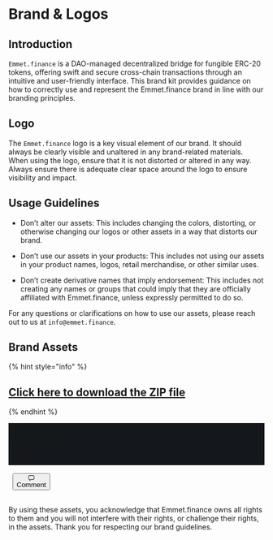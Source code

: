 # Brand & Logos

## Introduction
`Emmet.finance` is a DAO-managed decentralized bridge for fungible ERC-20 tokens, offering swift and secure cross-chain transactions through an intuitive and user-friendly interface. This brand kit provides guidance on how to correctly use and represent the Emmet.finance brand in line with our branding principles.

## Logo
The `Emmet.finance` logo is a key visual element of our brand. It should always be clearly visible and unaltered in any brand-related materials. When using the logo, ensure that it is not distorted or altered in any way. Always ensure there is adequate clear space around the logo to ensure visibility and impact.

## Usage Guidelines

- Don’t alter our assets: This includes changing the colors, distorting, or otherwise changing our logos or other assets in a way that distorts our brand.

- Don’t use our assets in your products: This includes not using our assets in your product names, logos, retail merchandise, or other similar uses.

- Don’t create derivative names that imply endorsement: This includes not creating any names or groups that could imply that they are officially affiliated with Emmet.finance, unless expressly permitted to do so.

For any questions or clarifications on how to use our assets, please reach out to us at `info@emmet.finance`.

## Brand Assets

{% hint style="info" %}

## [Click here to download the ZIP file](https://github.com/Emmet-Finance/Emmet.Docs/blob/main/docs/assets/Emmet-assets.zip?raw=true)

{% endhint %}

<div data-virtualparent="true" style=""><div data-slate-void="true" data-key="uzXpYm200Kaa"><div><div class="page-block-swagger:ml-0 relative mx-auto w-full max-w-[--block-wrapper-max-width]"><div class="css-175oi2r"><div data-key="uzXpYm200Kaa" class="relative flex flex-col py-4 pt-4 pb-4"><div data-block-content="uzXpYm200Kaa" class="relative flex-1"><div data-rnwi-u529wo-aq1qub-c1zw6o-1k4bu33-1cut0bx-na6qhi--hover="true" data-rnwi--14t0qw--focus="true" data-rnwi-handle="BaseCard" tabindex="0" class="css-175oi2r r-lrvibr r-1loqt21 r-1otgn73 r-m2nopt r-z2wwpe r-rs99b7 r-1udh08x r-1clhhh9 r-18u37iz r-1awozwy r-nsbfu8" style="background-color: rgb(20, 23, 28); transition-duration: 0.15s;"><div class="mr-4 flex text-muted"><div class="flex items-center justify-center overflow-hidden rounded bg-muted text-muted" style="width: 32px; height: 32px;"><svg xmlns="http://www.w3.org/2000/svg" fill="none" viewBox="0 0 16 16" preserveAspectRatio="xMidYMid meet" width="20.8" height="20.8" style="vertical-align: middle;"><path fill="currentColor" fill-rule="evenodd" d="M7.328 2.32a3.006 3.006 0 0 1 4.328 0 3.169 3.169 0 0 1 0 4.4l-4.681 4.81a1.803 1.803 0 0 1-2.594 0 1.885 1.885 0 0 1 0-2.619l4.82-4.952a.6.6 0 0 1 .86.837L5.24 9.748a.685.685 0 0 0 0 .945c.243.25.63.25.874 0l4.681-4.81c.73-.751.73-1.976 0-2.727a1.806 1.806 0 0 0-2.608 0l-4.68 4.81a3.253 3.253 0 0 0 0 4.509 3.008 3.008 0 0 0 4.34 0l5.722-5.88a.6.6 0 0 1 .86.837l-5.721 5.88a4.208 4.208 0 0 1-6.062 0c-1.663-1.71-1.663-4.473 0-6.182l4.681-4.81Z" clip-rule="evenodd"></path></svg></div></div><div class="css-175oi2r r-1ro0kt6 r-16y2uox r-1wbh5a2"><div class="css-175oi2r r-18u37iz r-1awozwy"><div dir="auto" data-rnwibasecard--njhh6i-hover-focus="true" data-rnwi-handle="nearest" class="css-1rynq56 r-dnmrzs r-1udh08x r-1udbk01 r-3s2u2q r-1iln25a r-gg6oyi r-ubezar r-135wba7 r-majxgm r-37p410">Emmet-assets.zip</div><div dir="auto" class="css-1rynq56 r-dnmrzs r-1udh08x r-1udbk01 r-3s2u2q r-1iln25a r-gg6oyi r-1b43r93 r-16dba41 r-hbpseb r-1pa6394 r-1ow6zhx">29MB</div></div><div class="css-175oi2r"><div dir="auto" class="css-1rynq56 r-gg6oyi r-1b43r93 r-16dba41 r-hbpseb r-1f2v84d">Binary</div></div></div></div></div><div class="flex absolute h-full bg-transparent" style="right: 0px; width: 8px; margin-right: -8px; top: 0px; padding-top: 16px; padding-bottom: 16px;"><div contenteditable="false" class="flex max-md:hidden opacity-0" data-hide-on-drag="true" style="top: 0px; margin-left: 8px;"><div class="flex _buttonGroup_wv11y_1" role="group"><button class="_button_3od93_5 _secondary_3od93_97 _small_3od93_200 _iconOnly_3od93_263 _buttonGroupItem_wv11y_5" type="button"><svg xmlns="http://www.w3.org/2000/svg" fill="none" viewBox="0 0 16 16" preserveAspectRatio="xMidYMid meet" class="shrink-0" width="12" height="12" style="vertical-align: middle;"><path fill="currentColor" fill-rule="evenodd" d="M15.6 4A2.6 2.6 0 0 0 13 1.4H3A2.6 2.6 0 0 0 .4 4v6A2.6 2.6 0 0 0 3 12.6h.092v2.117a.6.6 0 0 0 .987.46l2.672-2.248a1.4 1.4 0 0 1 .901-.329H13a2.6 2.6 0 0 0 2.6-2.6V4ZM13 2.6A1.4 1.4 0 0 1 14.4 4v6a1.4 1.4 0 0 1-1.4 1.4H7.652a2.6 2.6 0 0 0-1.673.61L4.292 13.43V12a.6.6 0 0 0-.6-.6H3A1.4 1.4 0 0 1 1.6 10V4A1.4 1.4 0 0 1 3 2.6h10Z" clip-rule="evenodd"></path></svg><span class="w-max-full truncate sr-only text-ui-small">Comment</span></button></div></div></div></div></div></div></div></div></div>

By using these assets, you acknowledge that Emmet.finance owns all rights to them and you will not interfere with their rights, or challenge their rights, in the assets. Thank you for respecting our brand guidelines.

